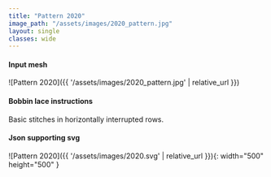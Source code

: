 ```yaml
---
title: "Pattern 2020"
image_path: "/assets/images/2020_pattern.jpg"
layout: single
classes: wide
---
```


#### Input mesh

![Pattern 2020]({{ '/assets/images/2020_pattern.jpg' | relative_url }})

#### Bobbin lace instructions

Basic stitches in horizontally interrupted rows.

#### Json supporting svg

![Pattern 2020]({{ '/assets/images/2020.svg' | relative_url }}){: width="500" height="500" }


